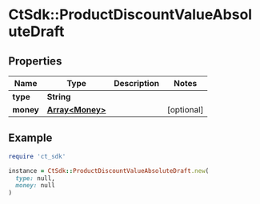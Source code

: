 # CtSdk::ProductDiscountValueAbsoluteDraft

## Properties

| Name | Type | Description | Notes |
| ---- | ---- | ----------- | ----- |
| **type** | **String** |  |  |
| **money** | [**Array&lt;Money&gt;**](Money.md) |  | [optional] |

## Example

```ruby
require 'ct_sdk'

instance = CtSdk::ProductDiscountValueAbsoluteDraft.new(
  type: null,
  money: null
)
```

